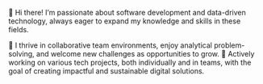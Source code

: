 👋 Hi there! I’m passionate about software development and data-driven technology, always eager to expand my knowledge and skills in these fields.

🔧 I thrive in collaborative team environments, enjoy analytical problem-solving, and welcome new challenges as opportunities to grow.
🚀 Actively working on various tech projects, both individually and in teams, with the goal of creating impactful and sustainable digital solutions.
